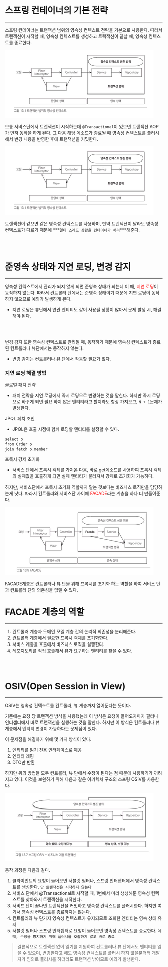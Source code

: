 # 스프링 컨테이너의 기본 전략
---
스프링 컨테이너는 트랜잭션 범위의 영속성 컨텍스트 전략을 기본으로 사용한다. 따라서 트랜잭션이 시작할 때, 영속성 컨텍스트를 생성하고 트랙잭션이 끝날 때, 영속성 컨텍스트를 종료한다.

![](image/orm06.png)

보통 서비스단에서 트랜잭션이 시작하는데 `@Transactional`이 있으면 트랜잭션 AOP가 먼저 동작을 하게 된다. 그 다음 해당 메소드가 종료될 때 영속성 컨텍스트를 플러시해서 변경 내용을 반영한 후에 트랜잭션을 커밋한다.

![](image/orm06.png)

트랜잭션이 같으면 같은 영속성 컨텍스트를 사용하며, 만약 트랜잭션이 달라도 영속성 컨텍스트가 다르기 때문에 ***`멀티 스레드 상황을 컨테이너가 처리`***해준다.

<br></br>

# 준영속 상태와 지연 로딩, 변경 감지
---
영속성 컨텍스트에서 관리가 되지 않게 되면 준영속 상태가 되는데 이 때, <span style="color: red">지연 로딩</span>이 동작하지 않는다. 따라서 컨트롤러 단에서는 준영속 상태이기 때문에 지연 로딩이 동작하지 않으므로 예외가 발생하게 된다.
- 지연 로딩은 뷰단에서 연관 엔티티도 같이 사용될 상황이 많아서 문제 발생 시, 해결해야 된다.

<br></br>

변경 감지 또한 영속성 컨텍스트로 관리될 때, 동작하기 때문에 영속성 컨텍스트가 종료된 컨트롤러나 뷰단에서는 동작하지 않는다.
- 변경 감지는 컨트롤러나 뷰 단에서 작동할 필요가 없다.

### 지연 로딩 해결 방법

글로벌 패치 전략
- 패치 전략을 지연 로딩에서 즉시 로딩으로 변경하는 것을 말한다. 하지만 즉시 로딩으로 바꾸게 되면 필요 하지 않은 엔티티라고 할지라도 항상 가져오고, `N + 1`문제가 발생한다.

JPQL 페치 조인
- JPQL은 호출 시점에 함께 로딩할 엔티티를 설정할 수 있다.
```JPQL
select o
from Order o
join fetch o.member
```

프록시 강제 초기화
- 서비스 단에서 프록시 객체를 가져온 다음, 바로 get메소드를 사용하여 프록시 객체의 실제값을 호출하게 되면 실제 엔티티가 불러져서 강제로 초기화가 가능하다.

하지만, 서비스단에서 프록시 초기화 역할까지 맡는 것보다는 비즈니스 로직만을 담당하는게 낫다. 따라서 컨트롤러와 서비스단 사이에 <span style="color: red">FACADE</span>라는 계층을 하나 더 만들어준다.

![](image/orm08.png)

FACADE계층은 컨트롤러나 뷰 단을 위해 프록시를 초기화 하는 역할을 하여 서비스 단과 컨트롤러 단의 의존성을 없앨 수 있다.

# FACADE 계층의 역할
---
1. 컨트롤러 계층과 도메인 모델 계층 간의 논리적 의존성을 분리해준다.
2. 컨트롤러 계층에서 필요한 프록시 객체를 초기화한다.
3. 서비스 계층을 호출에서 비즈니스 로직을 실행한다.
4. 레포지토리를 직접 호출해서 뷰가 요구하는 엔티티를 찾을 수 있다.

<br></br>

# OSIV(Open Session in View)
---
OSIV는 영속성 컨텍스트를 컨트롤러, 뷰 계층까지 열어둔다는 뜻이다.

기존에는 요청 당 트랜잭션 방식을 사용했는데 이 방식은 요청이 들어오자마자 필터나 인터셉터에서 바로 트랜잭션을 실행하는 것을 말한다. 하지만 이 방식은 컨트롤러나 뷰 계층에서 엔티티 변경이 가능하다는 문제점이 있다.

이 문제점을 해결하기 위해 몇 가지 방식이 있다.

1. 엔티티를 읽기 전용 인터페이스로 제공
2. 엔티티 레핑
3. DTO만 반환

하지만 위의 방법들 모두 컨트롤러, 뷰 단에서 수정이 된다는 점 때문에 사용하기가 꺼려지고 있다. 이것을 보완하기 위해 다음과 같은 아키텍처 구조의 스프링 OSIV를 사용한다.

![](image/orm09.png)

동작 과정은 다음과 같다.
1. 클라이언트의 요청이 들어오면 서블릿 필터나, 스프링 인터셉터에서 영속성 컨텍스트를 생성한다. `단 트랜잭션은 시작하지 않는다`
2. 서비스 단에서 @Transactional로 시작할 때, 1번에서 미리 생성해둔 영속성 컨텍스트를 찾아와서 트랜잭션을 시작한다.
3. 서비드 단이 끝나면 트랜잭션을 커밋하고 영속성 컨텍스트를 플러시한다. 하지만 여기서 영속성 컨텍스트를 종료하지는 않는다.
4. 컨트롤러와 뷰 단가지 영속성 컨텍스트가 유지되므로 조회한 엔티티는 영속 상태 유지
5. 서블릿 필터나 스프링 인터셉터로 요청이 들어오면 영속성 컨텍스트를 종료한다. `이 때, 수정을 방지하기 위해 플러시를 호출하지 않고 바로 종료`

> 결론적으로 트랜잭션 없이 읽기를 지원하여 컨트롤러나 뷰 단에서도 엔티티를 읽을 수 있으며, 변경한다고 해도 영속성 컨텍스트를 플러시 하지 않을뿐더러 개발자가 임의로 플러시를 하더라도 트랜잭션 밖이므로 예외가 발생한다.